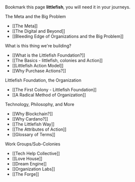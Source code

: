 Bookmark this page **littlefish**, you will need it in your journeys. 

The Meta and the Big Problem
- [[The Meta]]
- [[The Digital and Beyond]]
- [[Bleeding Edge of Organizations and the Big Problem]]

What is this thing we're building?
- [[What is the Littlefish Foundation?]]
- [[The Basics - littlefish, colonies and Action]]
- [[Littlefish Action Model]]
- [[Why Purchase Actions?]]

Littlefish Foundation, the Organization
- [[The First Colony - Littlefish Foundation]]
- [[A Radical Method of Organization]]

Technology, Philosophy, and More
- [[Why Blockchain?]]
- [[Why Cardano?]]
- [[The Littlefish Way]]
- [[The Attributes of Action]]
- [[Glossary of Terms]]

Work Groups/Sub-Colonies
- [[Tech Help Collective]]
- [[Love House]]
- [[Dream Engine]]
- [[Organization Labs]]
- [[The Forge]]

